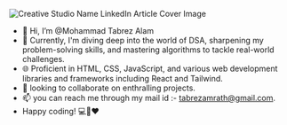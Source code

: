 ![Creative Studio Name LinkedIn Article Cover Image](https://github.com/itstabrez/itstabrez/assets/104494563/147b81aa-4e97-49ac-acdd-6fc73e9438c5)
- 👋 Hi, I’m @Mohammad Tabrez Alam
- 👀 Currently, I'm diving deep into the world of DSA, sharpening my problem-solving skills, and mastering algorithms to tackle real-world challenges.
- 🌐 Proficient in HTML, CSS, JavaScript, and various web development libraries and frameworks including React and Tailwind.
- 💞️ looking to collaborate on enthralling projects.
- 📫 you can reach me through my mail id :- tabrezamrath@gmail.com.
- Happy coding! 💻💫❤️

<!---
itstabrez/itstabrez is a ✨ special ✨ repository because its `README.md` (this file) appears on your GitHub profile.
You can click the Preview link to take a look at your changes.
--->
